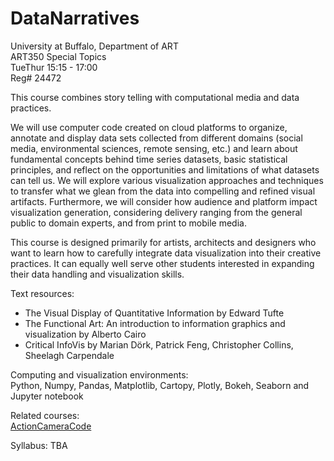 # DataNarratives

University at Buffalo, Department of ART  
ART350  Special Topics  
TueThur 15:15 - 17:00  
Reg# 24472  

This course combines story telling  with computational media and data practices. 

We will use computer code created on cloud platforms to organize, annotate and display data sets collected from different domains (social media, environmental sciences, remote sensing, etc.)  and learn about fundamental concepts behind time series datasets, basic statistical principles, and reflect on the opportunities and limitations of what datasets can tell us. We will explore various visualization approaches and techniques to transfer what we glean from the data into compelling and refined visual artifacts. Furthermore, we will consider how audience and platform impact visualization generation, considering delivery ranging from the general public to domain experts, and from print to mobile media.

This course is designed primarily for artists, architects and designers who want to learn how to carefully integrate data visualization into their creative practices. It can equally well serve other students interested in expanding their data handling and visualization skills.

  

Text resources:  
 - The Visual Display of Quantitative Information by Edward Tufte  
 - The Functional Art: An introduction to information graphics and visualization by Alberto Cairo  
 - Critical InfoVis by Marian Dörk, Patrick Feng, Christopher Collins, Sheelagh Carpendale  
  
Computing and visualization environments:  
Python, Numpy, Pandas, Matplotlib, Cartopy, Plotly, Bokeh, Seaborn and Jupyter notebook
 

Related courses:  
[ActionCameraCode](https://github.com/realtechsupport/ActionCameraCode)  

Syllabus:
TBA  

